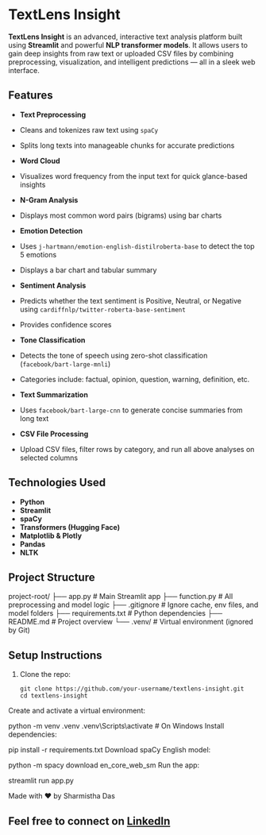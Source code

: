 # TextLens Insight 

**TextLens Insight** is an advanced, interactive text analysis platform built using **Streamlit** and powerful **NLP transformer models**. It allows users to gain deep insights from raw text or uploaded CSV files by combining preprocessing, visualization, and intelligent predictions — all in a sleek web interface.

##  Features

-  **Text Preprocessing**
  - Cleans and tokenizes raw text using `spaCy`
  - Splits long texts into manageable chunks for accurate predictions

-  **Word Cloud**
  - Visualizes word frequency from the input text for quick glance-based insights

-  **N-Gram Analysis**
  - Displays most common word pairs (bigrams) using bar charts

-  **Emotion Detection**
  - Uses `j-hartmann/emotion-english-distilroberta-base` to detect the top 5 emotions
  - Displays a bar chart and tabular summary

-  **Sentiment Analysis**
  - Predicts whether the text sentiment is Positive, Neutral, or Negative using `cardiffnlp/twitter-roberta-base-sentiment`
  - Provides confidence scores

-  **Tone Classification**
  - Detects the tone of speech using zero-shot classification (`facebook/bart-large-mnli`)
  - Categories include: factual, opinion, question, warning, definition, etc.

-  **Text Summarization**
  - Uses `facebook/bart-large-cnn` to generate concise summaries from long text

-  **CSV File Processing**
  - Upload CSV files, filter rows by category, and run all above analyses on selected columns

##  Technologies Used

- **Python**
- **Streamlit**
- **spaCy**
- **Transformers (Hugging Face)**
- **Matplotlib & Plotly**
- **Pandas**
- **NLTK**

##  Project Structure

project-root/
├── app.py # Main Streamlit app
├── function.py # All preprocessing and model logic
├── .gitignore # Ignore cache, env files, and model folders
├── requirements.txt # Python dependencies
├── README.md # Project overview
└── .venv/ # Virtual environment (ignored by Git)

##  Setup Instructions

1. Clone the repo:
   ```
   git clone https://github.com/your-username/textlens-insight.git
   cd textlens-insight
Create and activate a virtual environment:


python -m venv .venv
.venv\Scripts\activate    # On Windows
Install dependencies:


pip install -r requirements.txt
Download spaCy English model:


python -m spacy download en_core_web_sm
Run the app:


streamlit run app.py

Made with ❤️ by Sharmistha Das

Feel free to connect on [LinkedIn](https://www.linkedin.com/in/sharmishtha-das8/)
---

